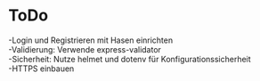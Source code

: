 <h1>ToDo</h1>
-Login und Registrieren mit Hasen einrichten <br>
-Validierung: Verwende express-validator <br> 
-Sicherheit: Nutze helmet und dotenv für Konfigurationssicherheit <br>
-HTTPS einbauen
